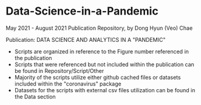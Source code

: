# Data-Science-in-a-Pandemic
May 2021 - August 2021 Publication Repository, by Dong Hyun (Veo) Chae

Publication: DATA SCIENCE AND ANALYTICS IN A "PANDEMIC"

- Scripts are organized in reference to the Figure number referenced in the publication
- Scripts that were referenced but not included within the publication can be found in Repository/Script/Other
- Majority of the scripts utilize either github cached files or datasets included within the "coronavirus" package
- Datasets for the scripts with external csv files utilization can be found in the Data section
